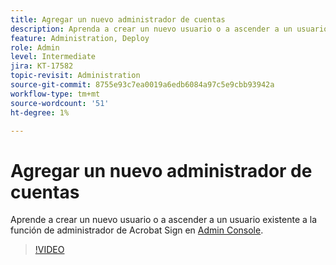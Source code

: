 ```yaml
---
title: Agregar un nuevo administrador de cuentas
description: Aprenda a crear un nuevo usuario o a ascender a un usuario existente a la función de administrador de Acrobat Sign
feature: Administration, Deploy
role: Admin
level: Intermediate
jira: KT-17582
topic-revisit: Administration
source-git-commit: 8755e93c7ea0019a6edb6084a97c5e9cbb93942a
workflow-type: tm+mt
source-wordcount: '51'
ht-degree: 1%

---
```


# Agregar un nuevo administrador de cuentas

Aprende a crear un nuevo usuario o a ascender a un usuario existente a la función de administrador de Acrobat Sign en [Admin Console](https://adminconsole.adobe.com/).

>[!VIDEO](https://video.tv.adobe.com/v/3453156?quality=12&learn=on&hidetitle=true)